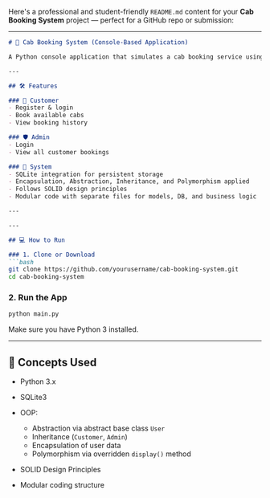 Here's a professional and student-friendly `README.md` content for your **Cab Booking System** project — perfect for a GitHub repo or submission:

---

```markdown
# 🚖 Cab Booking System (Console-Based Application)

A Python console application that simulates a cab booking service using **Object-Oriented Programming (OOP)** principles and **SQLite** for data storage. The system supports two types of users: **Customers** and **Admins**.

---

## 🛠️ Features

### 👤 Customer
- Register & login
- Book available cabs
- View booking history

### 🛡️ Admin
- Login
- View all customer bookings

### 🔧 System
- SQLite integration for persistent storage
- Encapsulation, Abstraction, Inheritance, and Polymorphism applied
- Follows SOLID design principles
- Modular code with separate files for models, DB, and business logic

---

---

## 💻 How to Run

### 1. Clone or Download
```bash
git clone https://github.com/yourusername/cab-booking-system.git
cd cab-booking-system
````

### 2. Run the App

```bash
python main.py
```

Make sure you have Python 3 installed.

---

## 🧠 Concepts Used

* Python 3.x
* SQLite3
* OOP:

  * Abstraction via abstract base class `User`
  * Inheritance (`Customer`, `Admin`)
  * Encapsulation of user data
  * Polymorphism via overridden `display()` method
* SOLID Design Principles
* Modular coding structure


